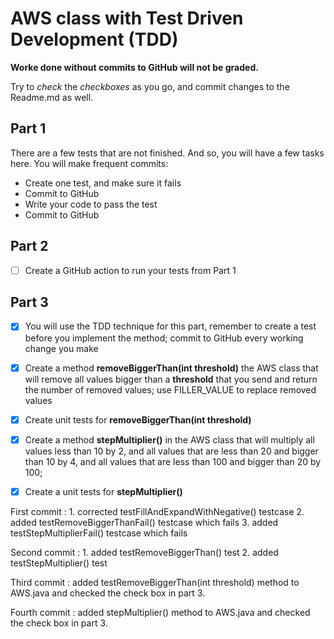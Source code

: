 # AWS class with Test Driven Development (TDD)
**Worke done without commits to GitHub will not be graded.**

Try to *check* the *checkboxes* as you go, and commit changes to the Readme.md as well.

## Part 1
There are a few tests that are not finished. And so, you will have a few tasks here.
You will make frequent commits:
* Create one test, and make sure it fails
* Commit to GitHub
* Write your code to pass the test
* Commit to GitHub
## Part 2
* [ ] Create a GitHub action to run your tests from Part 1
## Part 3 
* [x] You will use the TDD technique for this part, remember to create a test before you implement the method; commit to GitHub every working change you make
* [x] Create a method **removeBiggerThan(int threshold)** the AWS class that will remove all values bigger than a **threshold** that you send and return the number of removed values; use FILLER_VALUE to replace removed values
* [x] Create unit tests for **removeBiggerThan(int threshold)**
* [x] Create a method **stepMultiplier()** in the AWS class that will multiply all values less than 10 by 2, and all values that are less than 20 and bigger than 10 by 4, and all values that are less than 100 and bigger than 20 by 100;
* [x] Create a unit tests for **stepMultiplier()**



First commit :  1. corrected testFillAndExpandWithNegative() testcase
		2. added testRemoveBiggerThanFail() testcase which fails
		3. added testStepMultiplierFail() testcase which fails

Second commit : 1. added testRemoveBiggerThan() test
                2. added testStepMultiplier() test


Third commit : added testRemoveBiggerThan(int threshold) method to AWS.java  and checked the check box in part 3.

Fourth commit : added stepMultiplier() method to AWS.java  and checked the check box in part 3.

